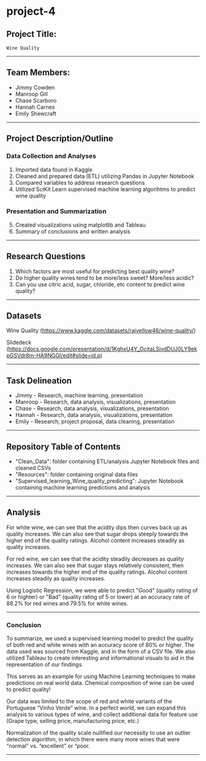 # project-4

## Project Title:
    Wine Quality
-------------------------------------------------------------------------------

## Team Members:
* Jimmy Cowden
* Manroop Gill
* Chase Scarboro
* Hannah Carnes
* Emily Shewcraft

-------------------------------------------------------------------------------

## Project Description/Outline
### Data Collection and Analyses
1. Imported data found in Kaggle
2. Cleaned and prepared data (ETL) utilizing Pandas in Jupyter Notebook
3. Compared variables to address research questions
4. Utilized SciKit Learn supervised machine learning algorihtms to predict wine quality


### Presentation and Summarization 
5. Created visualizations using matplotlib and Tableau
6. Summary of conclusions and written analysis 

-------------------------------------------------------------------------------

## Research Questions
1. Which factors are most useful for predicting best quality wine?
2. Do higher quality wines tend to be more/less sweet? More/less acidic?
3. Can you use citric acid, sugar, chloride, etc content to predict wine quality?

-------------------------------------------------------------------------------

## Datasets
Wine Quality
(https://www.kaggle.com/datasets/rajyellow46/wine-quality/)

Slidedeck
(https://docs.google.com/presentation/d/1KghxU4Y_OcjtaLSivdDUJ0LY9ekpGSVdr8m-HA9NGGI/edit#slide=id.p)

-------------------------------------------------------------------------------

## Task Delineation
* Jimmy - Research, machine learning, presentation
* Manroop - Research, data analysis, visualizations, presentation
* Chase - Research, data analysis, visualizations, presentation
* Hannah - Research, data analysis, visualizations, presentation
* Emily - Research, project proposal, data cleaning, presentation

-------------------------------------------------------------------------------

## Repository Table of Contents
* "Clean_Data": folder containing ETL/analysis Jupyter Notebook files and cleaned CSVs
* "Resources": folder containing original data files
* "Supervised_learning_Wine_quality_predicting": Jupyter Notebook containing machine learning predictions and analysis

-------------------------------------------------------------------------------

## Analysis
For white wine, we can see that the acidity dips then curves back up as quality increases. We can also see that sugar drops steeply towards the higher end of the quality ratings. Alcohol content increases steadily as quality increases.

For red wine, we can see that the acidity steadily decreases as quality increases. We can also see that sugar stays relatively consistent, then increases towards the higher end of the quality ratings. Alcohol content increases steadily as quality increases.

Using Logistic Regression, we were able to predict "Good" (quality rating of 6 or highter) or "Bad" (quality rating of 5 or lower) at an accuracy rate of 88.2% for red wines and 79.5% for white wines.

-------------------------------------------------------------------------------

### Conclusion
To summarize, we used a supervised learning model to predict the quality of both red and white wines with an accuracy score of 80% or higher. The data used was sourced from Kaggle, and in the form of a CSV file. We also utilized Tableau to create interesting and informational visuals to aid in the representation of our findings. 

This serves as an example for using Machine Learning techniques to make predictions on real world data. Chemical composition of wine can be used to predict quality!

Our data was limited to the scope of red and white variants of the Portuguese “Vinho Verde” wine. In a perfect world, we can expand this analysis to various types of wine, and collect additional data for feature use (Grape type, selling price, manufacturing price, etc.)

Normalization of the quality scale nullified our necessity to use an outlier detection algorithm, in which there were many more wines that were “normal” vs. “excellent” or “poor.

-------------------------------------------------------------------------------
